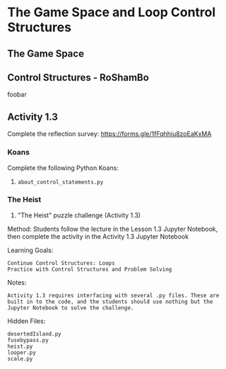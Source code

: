 # The Game Space and Loop Control Structures

## The Game Space

## Control Structures - RoShamBo
foobar

## Activity 1.3

Complete the reflection survey: https://forms.gle/1fFqhhiu8zoEaKxMA

### Koans
Complete the following Python Koans:

1. `about_control_statements.py`

### The Heist

1. "The Heist" puzzle challenge (Activity 1.3)

Method:
	Students follow the lecture in the Lesson 1.3 Jupyter Notebook, then complete the activity in the Activity 1.3 Jupyter Notebook

Learning Goals:

	Continue Control Structures: Loops
	Practice with Control Structures and Problem Solving

Notes:

	Activity 1.3 requires interfacing with several .py files. These are built in to the code, and the students should use nothing but the Jupyter Notebook to solve the challenge.

Hidden Files:

	desertedIsland.py
	fusebypass.py
	heist.py
	looper.py
	scale.py